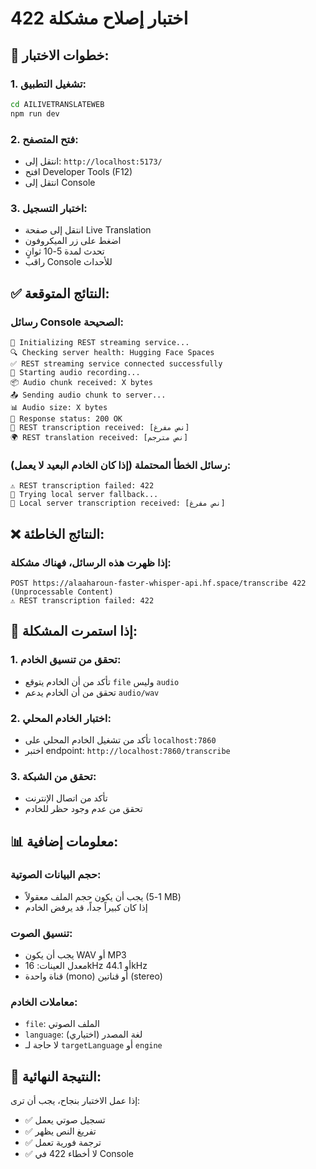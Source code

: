 # اختبار إصلاح مشكلة 422

## 🧪 خطوات الاختبار:

### 1. تشغيل التطبيق:
```bash
cd AILIVETRANSLATEWEB
npm run dev
```

### 2. فتح المتصفح:
- انتقل إلى: `http://localhost:5173/`
- افتح Developer Tools (F12)
- انتقل إلى Console

### 3. اختبار التسجيل:
- انتقل إلى صفحة Live Translation
- اضغط على زر الميكروفون
- تحدث لمدة 5-10 ثوانٍ
- راقب Console للأحداث

## ✅ النتائج المتوقعة:

### رسائل Console الصحيحة:
```
🔧 Initializing REST streaming service...
🔍 Checking server health: Hugging Face Spaces
✅ REST streaming service connected successfully
🎵 Starting audio recording...
📦 Audio chunk received: X bytes
📤 Sending audio chunk to server...
📊 Audio size: X bytes
📡 Response status: 200 OK
🎤 REST transcription received: [نص مفرغ]
🌍 REST translation received: [نص مترجم]
```

### رسائل الخطأ المحتملة (إذا كان الخادم البعيد لا يعمل):
```
⚠️ REST transcription failed: 422
🔄 Trying local server fallback...
🎤 Local server transcription received: [نص مفرغ]
```

## ❌ النتائج الخاطئة:

### إذا ظهرت هذه الرسائل، فهناك مشكلة:
```
POST https://alaaharoun-faster-whisper-api.hf.space/transcribe 422 (Unprocessable Content)
⚠️ REST transcription failed: 422
```

## 🔧 إذا استمرت المشكلة:

### 1. تحقق من تنسيق الخادم:
- تأكد من أن الخادم يتوقع `file` وليس `audio`
- تحقق من أن الخادم يدعم `audio/wav`

### 2. اختبار الخادم المحلي:
- تأكد من تشغيل الخادم المحلي على `localhost:7860`
- اختبر endpoint: `http://localhost:7860/transcribe`

### 3. تحقق من الشبكة:
- تأكد من اتصال الإنترنت
- تحقق من عدم وجود حظر للخادم

## 📊 معلومات إضافية:

### حجم البيانات الصوتية:
- يجب أن يكون حجم الملف معقولاً (1-5 MB)
- إذا كان كبيراً جداً، قد يرفض الخادم

### تنسيق الصوت:
- يجب أن يكون WAV أو MP3
- معدل العينات: 16kHz أو 44.1kHz
- قناة واحدة (mono) أو قناتين (stereo)

### معاملات الخادم:
- `file`: الملف الصوتي
- `language`: لغة المصدر (اختياري)
- لا حاجة لـ `targetLanguage` أو `engine`

## 🎯 النتيجة النهائية:

إذا عمل الاختبار بنجاح، يجب أن ترى:
- ✅ تسجيل صوتي يعمل
- ✅ تفريغ النص يظهر
- ✅ ترجمة فورية تعمل
- ✅ لا أخطاء 422 في Console 